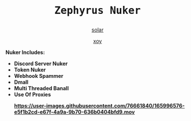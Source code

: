 <h1>
<p align="center">
  <samp>
  Zephyrus Nuker
</p>
</h1>



<p align="center">
<a
href="https://discord.com/users/832383090844368946">solar</a>

<p align="center">
<a
href="https://discord.com/users/878724833792364634">xoy</a>

<b> Nuker Includes: <b>
 
 <ul>
 <li> Discord Server Nuker
 <li> Token Nuker
 <li> Webhook Spammer
 <li> Dmall
 <li> Multi Threaded Banall
 <li> Use Of Proxies 
 </li>



https://user-images.githubusercontent.com/76661840/165996576-e5f1b2cd-e67f-4a9a-9b70-636b0404bfd9.mov



